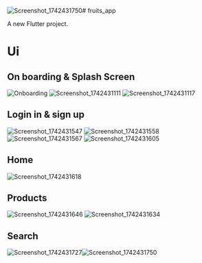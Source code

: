 ![Screenshot_1742431750](https://github.com/user-attachments/assets/af448695-6c88-4dc0-b079-35ac942c1ca0)# fruits_app

A new Flutter project.

# Ui
## On boarding & Splash Screen
![Onboarding](https://github.com/user-attachments/assets/ff9d64a6-e391-4115-a108-08abd879652c)
![Screenshot_1742431111](https://github.com/user-attachments/assets/99623d2d-2c7f-4b3a-a0c5-eb6f7777000f)
![Screenshot_1742431117](https://github.com/user-attachments/assets/38809ee6-429e-41ee-be30-08d0f43b3dda)
## Login in & sign up
![Screenshot_1742431547](https://github.com/user-attachments/assets/40b4db68-5104-4201-8a4c-0f6155141cb6)
![Screenshot_1742431558](https://github.com/user-attachments/assets/1798db0c-1209-4831-b21e-0ee8be02707b)
![Screenshot_1742431567](https://github.com/user-attachments/assets/9db84ab0-2488-4047-8efc-cd5249620330)
![Screenshot_1742431605](https://github.com/user-attachments/assets/a17a1034-7822-4f43-9792-9791f25f8cd2)
## Home
![Screenshot_1742431618](https://github.com/user-attachments/assets/20c34453-26d4-4552-9c06-b25c5ddb93ce)
## Products
![Screenshot_1742431646](https://github.com/user-attachments/assets/86e30bec-04ae-42d9-aab4-71eb1a093f6a)
![Screenshot_1742431634](https://github.com/user-attachments/assets/5fde68f5-c32c-4cf5-a02f-3e7b1743b16f)
## Search
![Screenshot_1742431727](https://github.com/user-attachments/assets/5f938f9c-dd17-4a46-b519-d1ece254b608)![Screenshot_1742431750](https://github.com/user-attachments/assets/8fced20d-05cd-4e35-9532-9249c4b46655)






